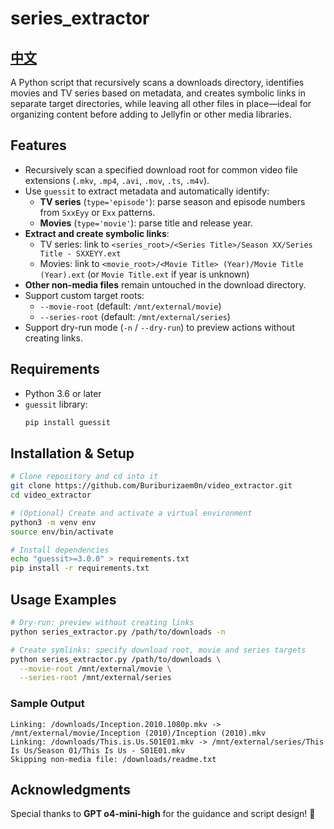 # series_extractor

[中文](https://github.com/Buriburizaem0n/video_extractor/blob/main/readme.md)
---
A Python script that recursively scans a downloads directory, identifies movies and TV series based on metadata, and creates symbolic links in separate target directories, while leaving all other files in place—ideal for organizing content before adding to Jellyfin or other media libraries.

## Features

- Recursively scan a specified download root for common video file extensions (`.mkv`, `.mp4`, `.avi`, `.mov`, `.ts`, `.m4v`).
- Use `guessit` to extract metadata and automatically identify:
  - **TV series** (`type='episode'`): parse season and episode numbers from `SxxEyy` or `Exx` patterns.
  - **Movies** (`type='movie'`): parse title and release year.
- **Extract and create symbolic links**:
  - TV series: link to `<series_root>/<Series Title>/Season XX/Series Title - SXXEYY.ext`
  - Movies: link to `<movie_root>/<Movie Title> (Year)/Movie Title (Year).ext` (or `Movie Title.ext` if year is unknown)
- **Other non-media files** remain untouched in the download directory.
- Support custom target roots:
  - `--movie-root` (default: `/mnt/external/movie`)
  - `--series-root` (default: `/mnt/external/series`)
- Support dry-run mode (`-n` / `--dry-run`) to preview actions without creating links.

## Requirements

- Python 3.6 or later
- `guessit` library:
  ```bash
  pip install guessit
  ```

## Installation & Setup

```bash
# Clone repository and cd into it
git clone https://github.com/Buriburizaem0n/video_extractor.git
cd video_extractor

# (Optional) Create and activate a virtual environment
python3 -m venv env
source env/bin/activate

# Install dependencies
echo "guessit>=3.0.0" > requirements.txt
pip install -r requirements.txt
```

## Usage Examples

```bash
# Dry-run: preview without creating links
python series_extractor.py /path/to/downloads -n

# Create symlinks: specify download root, movie and series targets
python series_extractor.py /path/to/downloads \
  --movie-root /mnt/external/movie \
  --series-root /mnt/external/series
```

### Sample Output

```
Linking: /downloads/Inception.2010.1080p.mkv -> /mnt/external/movie/Inception (2010)/Inception (2010).mkv
Linking: /downloads/This.is.Us.S01E01.mkv -> /mnt/external/series/This Is Us/Season 01/This Is Us - S01E01.mkv
Skipping non-media file: /downloads/readme.txt
```

## Acknowledgments

Special thanks to **GPT o4-mini-high** for the guidance and script design! 🎉

